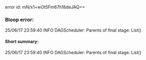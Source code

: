 error id: mN/x1+wOt5Fm67h18deJAQ==
### Bloop error:

25/06/17 23:59:40 INFO DAGScheduler: Parents of final stage: List()
#### Short summary: 

25/06/17 23:59:40 INFO DAGScheduler: Parents of final stage: List()